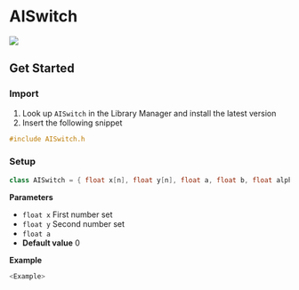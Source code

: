 # AISwitch

[![](https://img.shields.io/badge/Available_in_the_Arduino_Library_Manager-2ea44f)](<Link>)

## Get Started

### Import

1. Look up `AISwitch` in the Library Manager and install the latest version
2. Insert the following snippet
 
```ino
#include AISwitch.h
```

### Setup

```ino
class AISwitch = { float x[n], float y[n], float a, float b, float alpha }
```
**Parameters**

* `float x` First number set
* `float y` Second number set
* `float a`
 * **Default value** 0

**Example**

```ino
<Example>
```
